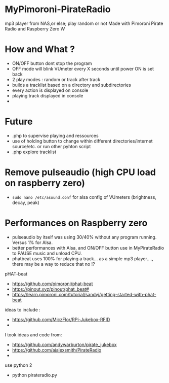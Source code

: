 # MyPimoroni-PirateRadio
mp3 player from NAS,or else; play random or not
Made with Pimoroni Pirate Radio and Raspberry Zero W

# How and What ?
- ON/OFF button dont stop the program
- OFF mode will blink VUmeter every X seconds until power ON is set back
- 2 play modes : random or track after track
- builds a tracklist based on a directory and subdirectories
- every action is displayed on console
- playing track displayed in console
- 

# Future
- .php to supervise playing and ressources
- use of holding button to change within different directories/internet source/etc. or run other pyhton script
- .php explore tracklist

# Remove pulseaudio (high CPU load on raspberry zero)
- `sudo nano /etc/asound.conf` for alsa config of VUmeters (brightness, decay, peak)

# Performances on Raspberry zero
- pulseaudio by itself was using 30/40% without any program running. Versus 1% for Alsa.
- better performances with Alsa, and ON/OFF button use in MyPirateRadio to PAUSE music and unload CPU.
- phatbeat uses 100% for playing a track... as a simple mp3 player...., there may be a way to reduce that no !?

pHAT-beat
- https://github.com/pimoroni/phat-beat
- https://pinout.xyz/pinout/phat_beat#
- https://learn.pimoroni.com/tutorial/sandyj/getting-started-with-phat-beat

ideas to include :
- https://github.com/MiczFlor/RPi-Jukebox-RFID
- 

I took ideas and code from:
- https://github.com/andywarburton/pirate_jukebox
- https://github.com/ajalexsmith/PirateRadio
- 

use python 2
- python pirateradio.py
